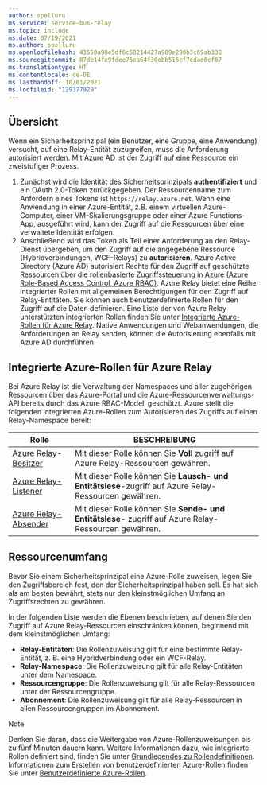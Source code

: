 ```yaml
---
author: spelluru
ms.service: service-bus-relay
ms.topic: include
ms.date: 07/19/2021
ms.author: spelluru
ms.openlocfilehash: 43550a98e5df6c58214427a989e290b3c69ab338
ms.sourcegitcommit: 87de14fe9fdee75ea64f30ebb516cf7edad0cf87
ms.translationtype: HT
ms.contentlocale: de-DE
ms.lasthandoff: 10/01/2021
ms.locfileid: "129377929"
---
```

## <a name="overview"></a>Übersicht
Wenn ein Sicherheitsprinzipal (ein Benutzer, eine Gruppe, eine Anwendung) versucht, auf eine Relay-Entität zuzugreifen, muss die Anforderung autorisiert werden. Mit Azure AD ist der Zugriff auf eine Ressource ein zweistufiger Prozess.

1. Zunächst wird die Identität des Sicherheitsprinzipals **authentifiziert** und ein OAuth 2.0-Token zurückgegeben. Der Ressourcenname zum Anfordern eines Tokens ist `https://relay.azure.net`. Wenn eine Anwendung in einer Azure-Entität, z.B. einem virtuellen Azure-Computer, einer VM-Skalierungsgruppe oder einer Azure Functions-App, ausgeführt wird, kann der Zugriff auf die Ressourcen über eine verwaltete Identität erfolgen.
2. Anschließend wird das Token als Teil einer Anforderung an den Relay-Dienst übergeben, um den Zugriff auf die angegebene Ressource (Hybridverbindungen, WCF-Relays) zu **autorisieren**. Azure Active Directory (Azure AD) autorisiert Rechte für den Zugriff auf geschützte Ressourcen über die [rollenbasierte Zugriffssteuerung in Azure (Azure Role-Based Access Control, Azure RBAC)](../../role-based-access-control/overview.md). Azure Relay bietet eine Reihe integrierter Rollen mit allgemeinen Berechtigungen für den Zugriff auf Relay-Entitäten. Sie können auch benutzerdefinierte Rollen für den Zugriff auf die Daten definieren. Eine Liste der von Azure Relay unterstützten integrierten Rollen finden Sie unter [Integrierte Azure-Rollen für Azure Relay](#azure-built-in-roles-for-azure-relay). Native Anwendungen und Webanwendungen, die Anforderungen an Relay senden, können die Autorisierung ebenfalls mit Azure AD durchführen.  

## <a name="azure-built-in-roles-for-azure-relay"></a>Integrierte Azure-Rollen für Azure Relay
Bei Azure Relay ist die Verwaltung der Namespaces und aller zugehörigen Ressourcen über das Azure-Portal und die Azure-Ressourcenverwaltungs-API bereits durch das Azure RBAC-Modell geschützt. Azure stellt die folgenden integrierten Azure-Rollen zum Autorisieren des Zugriffs auf einen Relay-Namespace bereit:

| Rolle | BESCHREIBUNG | 
| ---- | ----------- | 
| [Azure Relay-Besitzer](../../role-based-access-control/built-in-roles.md#azure-relay-owner) | Mit dieser Rolle können Sie **Voll** zugriff auf Azure Relay-Ressourcen gewähren. |
| [Azure Relay-Listener](../../role-based-access-control/built-in-roles.md#azure-relay-listener) | Mit dieser Rolle können Sie **Lausch- und Entitätslese**-zugriff auf Azure Relay-Ressourcen gewähren. |
| [Azure Relay-Absender](../../role-based-access-control/built-in-roles.md#azure-relay-sender) | Mit dieser Rolle können Sie **Sende- und Entitätslese-** zugriff auf Azure Relay-Ressourcen gewähren. | 

## <a name="resource-scope"></a>Ressourcenumfang
Bevor Sie einem Sicherheitsprinzipal eine Azure-Rolle zuweisen, legen Sie den Zugriffsbereich fest, den der Sicherheitsprinzipal haben soll. Es hat sich als am besten bewährt, stets nur den kleinstmöglichen Umfang an Zugriffsrechten zu gewähren.

In der folgenden Liste werden die Ebenen beschrieben, auf denen Sie den Zugriff auf Azure Relay-Ressourcen einschränken können, beginnend mit dem kleinstmöglichen Umfang:

- **Relay-Entitäten**: Die Rollenzuweisung gilt für eine bestimmte Relay-Entität, z. B. eine Hybridverbindung oder ein WCF-Relay.
- **Relay-Namespace**: Die Rollenzuweisung gilt für alle Relay-Entitäten unter dem Namespace.
- **Ressourcengruppe**: Die Rollenzuweisung gilt für alle Relay-Ressourcen unter der Ressourcengruppe.
- **Abonnement**: Die Rollenzuweisung gilt für alle Relay-Ressourcen in allen Ressourcengruppen im Abonnement.

> [!NOTE]
> Denken Sie daran, dass die Weitergabe von Azure-Rollenzuweisungen bis zu fünf Minuten dauern kann. Weitere Informationen dazu, wie integrierte Rollen definiert sind, finden Sie unter [Grundlegendes zu Rollendefinitionen](../../role-based-access-control/role-definitions.md#control-and-data-actions). Informationen zum Erstellen von benutzerdefinierten Azure-Rollen finden Sie unter [Benutzerdefinierte Azure-Rollen](../../role-based-access-control/custom-roles.md). 

